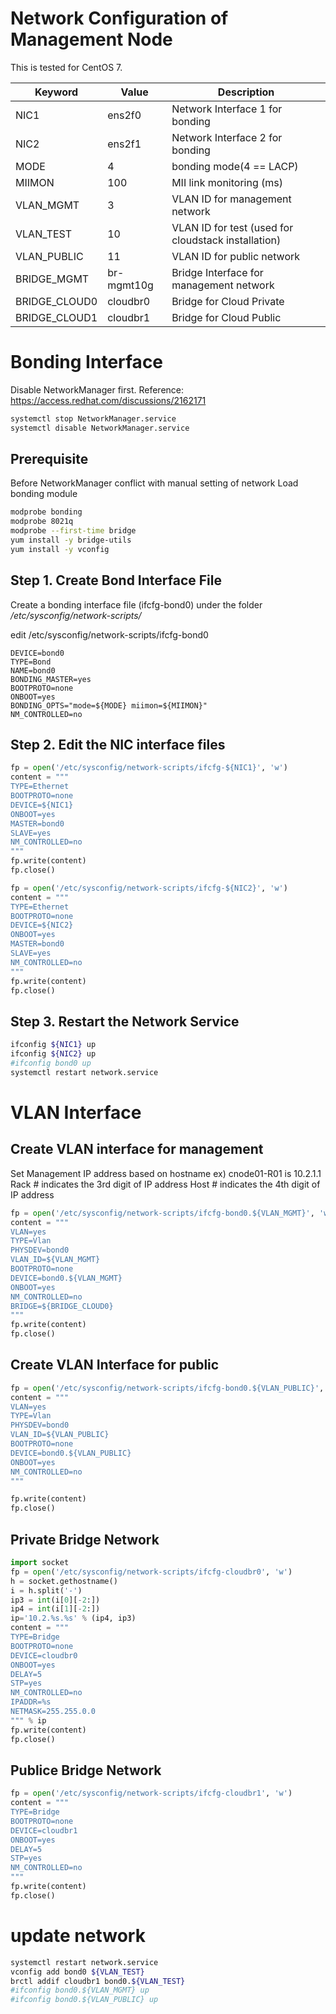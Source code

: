 # Network Configuration of Management Node

This is tested for CentOS 7.

Keyword         | Value         | Description
----            | ----          | ----
NIC1            | ens2f0        | Network Interface 1 for bonding
NIC2            | ens2f1        | Network Interface 2 for bonding
MODE            | 4             | bonding mode(4 == LACP)
MIIMON          | 100           | MII link monitoring (ms)
VLAN_MGMT       | 3             | VLAN ID for management network
VLAN_TEST       | 10            | VLAN ID for test (used for cloudstack installation)
VLAN_PUBLIC     | 11            | VLAN ID for public  network
BRIDGE_MGMT     | br-mgmt10g    | Bridge Interface for management network
BRIDGE_CLOUD0   | cloudbr0      | Bridge for Cloud Private
BRIDGE_CLOUD1   | cloudbr1      | Bridge for Cloud Public

# Bonding Interface


Disable NetworkManager first.
Reference: https://access.redhat.com/discussions/2162171

~~~bash
systemctl stop NetworkManager.service
systemctl disable NetworkManager.service
~~~

## Prerequisite

Before NetworkManager conflict with manual setting of network
Load bonding module

~~~bash
modprobe bonding
modprobe 8021q
modprobe --first-time bridge
yum install -y bridge-utils
yum install -y vconfig
~~~

## Step 1. Create Bond Interface File

Create a bonding interface file (ifcfg-bond0) under the folder */etc/sysconfig/network-scripts/*

edit /etc/sysconfig/network-scripts/ifcfg-bond0

~~~text
DEVICE=bond0
TYPE=Bond
NAME=bond0
BONDING_MASTER=yes
BOOTPROTO=none
ONBOOT=yes
BONDING_OPTS="mode=${MODE} miimon=${MIIMON}"
NM_CONTROLLED=no
~~~

## Step 2. Edit the NIC interface files


~~~python
fp = open('/etc/sysconfig/network-scripts/ifcfg-${NIC1}', 'w')
content = """
TYPE=Ethernet
BOOTPROTO=none
DEVICE=${NIC1}
ONBOOT=yes
MASTER=bond0
SLAVE=yes
NM_CONTROLLED=no
"""
fp.write(content)
fp.close()

fp = open('/etc/sysconfig/network-scripts/ifcfg-${NIC2}', 'w')
content = """
TYPE=Ethernet
BOOTPROTO=none
DEVICE=${NIC2}
ONBOOT=yes
MASTER=bond0
SLAVE=yes
NM_CONTROLLED=no
"""
fp.write(content)
fp.close()
~~~

## Step 3. Restart the Network Service

~~~bash
ifconfig ${NIC1} up
ifconfig ${NIC2} up
#ifconfig bond0 up
systemctl restart network.service
~~~

# VLAN Interface

## Create VLAN interface for management

Set Management IP address based on hostname
ex) cnode01-R01 is 10.2.1.1
Rack # indicates the 3rd digit of IP address
Host # indicates the 4th digit of IP address

~~~python
fp = open('/etc/sysconfig/network-scripts/ifcfg-bond0.${VLAN_MGMT}', 'w')
content = """
VLAN=yes
TYPE=Vlan
PHYSDEV=bond0
VLAN_ID=${VLAN_MGMT}
BOOTPROTO=none
DEVICE=bond0.${VLAN_MGMT}
ONBOOT=yes
NM_CONTROLLED=no
BRIDGE=${BRIDGE_CLOUD0}
""" 
fp.write(content)
fp.close()
~~~


## Create VLAN Interface for public

~~~python
fp = open('/etc/sysconfig/network-scripts/ifcfg-bond0.${VLAN_PUBLIC}', 'w')
content = """
VLAN=yes
TYPE=Vlan
PHYSDEV=bond0
VLAN_ID=${VLAN_PUBLIC}
BOOTPROTO=none
DEVICE=bond0.${VLAN_PUBLIC}
ONBOOT=yes
NM_CONTROLLED=no
""" 

fp.write(content)
fp.close()
~~~


## Private Bridge Network

~~~python
import socket
fp = open('/etc/sysconfig/network-scripts/ifcfg-cloudbr0', 'w')
h = socket.gethostname()
i = h.split('-')
ip3 = int(i[0][-2:])
ip4 = int(i[1][-2:])
ip='10.2.%s.%s' % (ip4, ip3)
content = """
TYPE=Bridge
BOOTPROTO=none
DEVICE=cloudbr0
ONBOOT=yes
DELAY=5
STP=yes
NM_CONTROLLED=no
IPADDR=%s
NETMASK=255.255.0.0
""" % ip
fp.write(content)
fp.close()
~~~

## Publice Bridge Network

~~~python
fp = open('/etc/sysconfig/network-scripts/ifcfg-cloudbr1', 'w')
content = """
TYPE=Bridge
BOOTPROTO=none
DEVICE=cloudbr1
ONBOOT=yes
DELAY=5
STP=yes
NM_CONTROLLED=no
""" 
fp.write(content)
fp.close()
~~~


# update network

~~~bash
systemctl restart network.service
vconfig add bond0 ${VLAN_TEST}
brctl addif cloudbr1 bond0.${VLAN_TEST}
#ifconfig bond0.${VLAN_MGMT} up
#ifconfig bond0.${VLAN_PUBLIC} up
~~~

